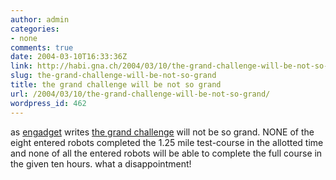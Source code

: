 ```yaml
---
author: admin
categories:
- none
comments: true
date: 2004-03-10T16:33:36Z
link: http://habi.gna.ch/2004/03/10/the-grand-challenge-will-be-not-so-grand/
slug: the-grand-challenge-will-be-not-so-grand
title: the grand challenge will be not so grand
url: /2004/03/10/the-grand-challenge-will-be-not-so-grand/
wordpress_id: 462
---
```


as [engadget](http://www.engadget.com/entry/5574815369303348/) writes [the grand challenge](http://habi.gna.ch/blog/archives/000242.html) will not be so grand. 
NONE of the eight entered robots completed the 1.25 mile test-course in the allotted time and none of all the entered robots will be able to complete the full course in the given ten hours.
what a disappointment!
